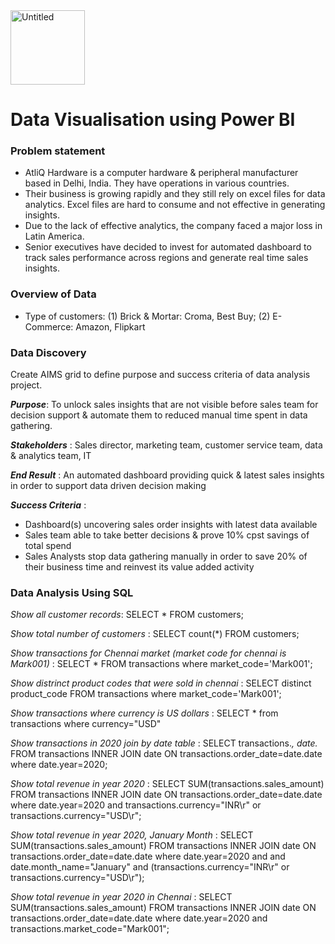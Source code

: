 <img width="119" alt="Untitled" src="https://user-images.githubusercontent.com/105427308/188606715-5a74c902-93d6-43bc-9e1e-8ca8ee6f079c.png">

# Data Visualisation using Power BI


### Problem statement <br>
* AtliQ Hardware is a  computer hardware & peripheral manufacturer based in Delhi, India. They have operations in various countries. 
* Their business is growing rapidly and they still rely on excel files for data analytics. Excel files are hard to consume and not effective in generating insights. 
* Due to the lack of effective analytics, the company faced a major loss in Latin America.
* Senior executives have decided to invest for automated dashboard to track sales performance across regions and generate real time sales insights.

### Overview of Data
* Type of customers: (1) Brick & Mortar: Croma, Best Buy; (2) E-Commerce: Amazon, Flipkart

### Data Discovery <br>
Create AIMS grid to define purpose and success criteria of data analysis project. 

***Purpose***: To unlock sales insights that are not visible before sales team for decision support & automate them to reduced manual time spent in data gathering. 

***Stakeholders*** : Sales director, marketing team, customer service team, data & analytics team, IT

***End Result*** : An automated dashboard providing quick & latest sales insights in order to support data driven decision making

***Success Criteria*** : 
* Dashboard(s) uncovering sales order insights with latest data available 
* Sales team able to take better decisions & prove 10% cpst savings of total spend
* Sales Analysts stop data gathering manually in order to save 20% of their business time and reinvest its value added activity 

### Data Analysis Using SQL
*Show all customer records*: SELECT * FROM customers;

*Show total number of customers* : SELECT count(*) FROM customers;

*Show transactions for Chennai market (market code for chennai is Mark001)* : SELECT * FROM transactions where market_code='Mark001';

*Show distrinct product codes that were sold in chennai* : SELECT distinct product_code FROM transactions where market_code='Mark001';

*Show transactions where currency is US dollars* : SELECT * from transactions where currency="USD"

*Show transactions in 2020 join by date table* : SELECT transactions.*, date.* FROM transactions INNER JOIN date ON transactions.order_date=date.date where date.year=2020;

*Show total revenue in year 2020* : SELECT SUM(transactions.sales_amount) FROM transactions INNER JOIN date ON transactions.order_date=date.date where date.year=2020 and transactions.currency="INR\r" or transactions.currency="USD\r";

*Show total revenue in year 2020, January Month* : SELECT SUM(transactions.sales_amount) FROM transactions INNER JOIN date ON transactions.order_date=date.date where date.year=2020 and and date.month_name="January" and (transactions.currency="INR\r" or transactions.currency="USD\r");

*Show total revenue in year 2020 in Chennai* : SELECT SUM(transactions.sales_amount) FROM transactions INNER JOIN date ON transactions.order_date=date.date where date.year=2020 and transactions.market_code="Mark001";
